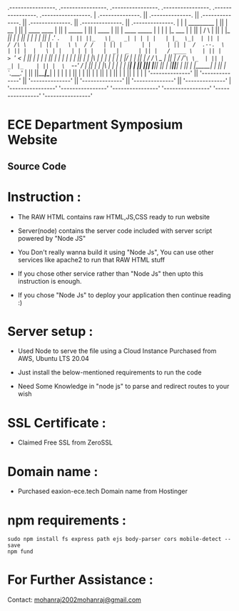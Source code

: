 
 .----------------.  .----------------.  .----------------.  .----------------.  .----------------.  .-----------------.
| .--------------. || .--------------. || .--------------. || .--------------. || .--------------. || .--------------. |
| |  _________   | || |      __      | || |  ____  ____  | || |     _____    | || |     ____     | || | ____  _____  | |
| | |_   ___  |  | || |     /  \     | || | |_  _||_  _| | || |    |_   _|   | || |   .'    `.   | || ||_   \|_   _| | |
| |   | |_  \_|  | || |    / /\ \    | || |   \ \  / /   | || |      | |     | || |  /  .--.  \  | || |  |   \ | |   | |
| |   |  _|  _   | || |   / ____ \   | || |    > `' <    | || |      | |     | || |  | |    | |  | || |  | |\ \| |   | |
| |  _| |___/ |  | || | _/ /    \ \_ | || |  _/ /'`\ \_  | || |     _| |_    | || |  \  `--'  /  | || | _| |_\   |_  | |
| | |_________|  | || ||____|  |____|| || | |____||____| | || |    |_____|   | || |   `.____.'   | || ||_____|\____| | |
| |              | || |              | || |              | || |              | || |              | || |              | |
| '--------------' || '--------------' || '--------------' || '--------------' || '--------------' || '--------------' |
 '----------------'  '----------------'  '----------------'  '----------------'  '----------------'  '----------------' 


# ECE Department Symposium Website
##  Source Code

# Instruction :

- The RAW HTML contains raw HTML,JS,CSS ready to run website

- Server(node) contains the server code included with server script powered by "Node JS"

- You Don't really wanna build it using "Node Js", You can use other services like apache2 to run that RAW HTML stuff

- If you chose other service rather than "Node Js" then upto this instruction is enough.

- If you chose "Node Js" to deploy your application then continue reading :)

# Server setup : 

- Used Node to serve the file using a Cloud Instance Purchased from AWS, Ubuntu LTS 20.04

- Just install the below-mentioned requirements to run the code

- Need Some Knowledge in "node js" to parse and redirect routes to your wish

# SSL Certificate :

- Claimed Free SSL from ZeroSSL

# Domain name :

- Purchased eaxion-ece.tech Domain name from Hostinger

# npm requirements :
```
sudo npm install fs express path ejs body-parser cors mobile-detect --save
npm fund
```
# For Further Assistance :

Contact: mohanraj2002mohanraj@gmail.com